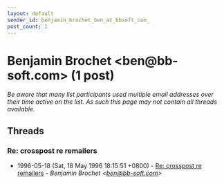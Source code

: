 ```yaml
---
layout: default
sender_id: benjamin_brochet_ben_at_bbsoft_com_
post_count: 1
---
```


# Benjamin Brochet <ben<span>@</span>bb-soft.com> (1 post)

_Be aware that many list participants used multiple email addresses over their time active on the list. As such this page may not contain all threads available._

## Threads

### Re: crosspost re remailers
+ 1996-05-18 (Sat, 18 May 1996 18:15:51 +0800) - [Re: crosspost re remailers](/archive/1996/05/9a1e6a383b8aae4680f777f6022e86285b4b0323f5ebbc9e54d64ddf30037f35) - _Benjamin Brochet \<ben@bb-soft.com\>_

